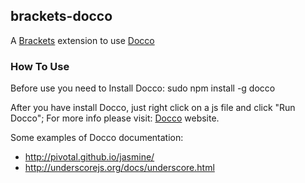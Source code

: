 ## brackets-docco

A [Brackets](https://github.com/adobe/brackets) extension to use [Docco](http://jashkenas.github.io/docco/)

### How To Use

Before use you need to Install Docco:
    sudo npm install -g docco
    
After you have install Docco, just right click on a js file and click "Run Docco";
For more info please visit: [Docco](http://jashkenas.github.io/docco/) website.

Some examples of Docco documentation:
* http://pivotal.github.io/jasmine/
* http://underscorejs.org/docs/underscore.html

